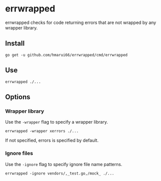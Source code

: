 # errwrapped

errwrapped checks for code returning errors that are not wrapped by any wrapper library.

## Install

```
go get -u github.com/hmarui66/errwrapped/cmd/errwrapped
```

## Use

```
errwrapped ./...
```

## Options

### Wrapper library

Use the `-wrapper` flag to specify a wrapper library.

```
errwrapped -wrapper xerrors ./...
```

If not specified, errors is specified by default.

### Ignore files

Use the `-ignore` flag to specify ignore file name patterns.

```
errwrapped -ignore vendors/,_test.go,/mock_ ./...
```
